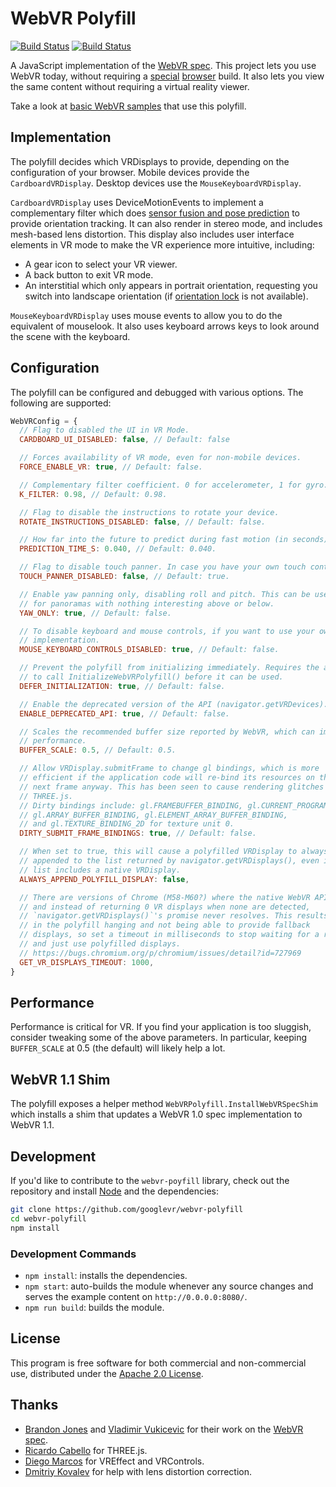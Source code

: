 # WebVR Polyfill

[![Build Status](http://img.shields.io/travis/googlevr/webvr-polyfill.svg?style=flat-square)](https://travis-ci.org/googlevr/webvr-polyfill)
[![Build Status](http://img.shields.io/npm/v/webvr-polyfill.svg?style=flat-square)](https://www.npmjs.org/package/webvr-polyfill)


A JavaScript implementation of the [WebVR spec][spec]. This project lets you use
WebVR today, without requiring a [special][moz] [browser][cr] build. It also
lets you view the same content without requiring a virtual reality viewer.

Take a look at [basic WebVR samples][samples] that use this polyfill.

[moz]: http://mozvr.com/
[cr]: https://drive.google.com/folderview?id=0BzudLt22BqGRbW9WTHMtOWMzNjQ
[samples]: https://toji.github.io/webvr-samples/
[spec]: https://mozvr.github.io/webvr-spec/

## Implementation

The polyfill decides which VRDisplays to provide, depending on the configuration
of your browser. Mobile devices provide the `CardboardVRDisplay`. Desktop devices
use the `MouseKeyboardVRDisplay`.

`CardboardVRDisplay` uses DeviceMotionEvents to implement a complementary
filter which does [sensor fusion and pose prediction][fusion] to provide
orientation tracking. It can also render in stereo mode, and includes mesh-based
lens distortion. This display also includes user interface elements in VR mode
to make the VR experience more intuitive, including:

- A gear icon to select your VR viewer.
- A back button to exit VR mode.
- An interstitial which only appears in portrait orientation, requesting you switch
  into landscape orientation (if [orientation lock][ol] is not available).

`MouseKeyboardVRDisplay` uses mouse events to allow you to do the equivalent of
mouselook. It also uses keyboard arrows keys to look around the scene
with the keyboard.

[fusion]: http://smus.com/sensor-fusion-prediction-webvr/
[ol]: https://www.w3.org/TR/screen-orientation/


## Configuration

The polyfill can be configured and debugged with various options. The following
are supported:

```javascript
WebVRConfig = {
  // Flag to disabled the UI in VR Mode.
  CARDBOARD_UI_DISABLED: false, // Default: false

  // Forces availability of VR mode, even for non-mobile devices.
  FORCE_ENABLE_VR: true, // Default: false.

  // Complementary filter coefficient. 0 for accelerometer, 1 for gyro.
  K_FILTER: 0.98, // Default: 0.98.

  // Flag to disable the instructions to rotate your device.
  ROTATE_INSTRUCTIONS_DISABLED: false, // Default: false.

  // How far into the future to predict during fast motion (in seconds).
  PREDICTION_TIME_S: 0.040, // Default: 0.040.

  // Flag to disable touch panner. In case you have your own touch controls.
  TOUCH_PANNER_DISABLED: false, // Default: true.

  // Enable yaw panning only, disabling roll and pitch. This can be useful
  // for panoramas with nothing interesting above or below.
  YAW_ONLY: true, // Default: false.

  // To disable keyboard and mouse controls, if you want to use your own
  // implementation.
  MOUSE_KEYBOARD_CONTROLS_DISABLED: true, // Default: false.

  // Prevent the polyfill from initializing immediately. Requires the app
  // to call InitializeWebVRPolyfill() before it can be used.
  DEFER_INITIALIZATION: true, // Default: false.

  // Enable the deprecated version of the API (navigator.getVRDevices).
  ENABLE_DEPRECATED_API: true, // Default: false.

  // Scales the recommended buffer size reported by WebVR, which can improve
  // performance.
  BUFFER_SCALE: 0.5, // Default: 0.5.

  // Allow VRDisplay.submitFrame to change gl bindings, which is more
  // efficient if the application code will re-bind its resources on the
  // next frame anyway. This has been seen to cause rendering glitches with
  // THREE.js.
  // Dirty bindings include: gl.FRAMEBUFFER_BINDING, gl.CURRENT_PROGRAM,
  // gl.ARRAY_BUFFER_BINDING, gl.ELEMENT_ARRAY_BUFFER_BINDING,
  // and gl.TEXTURE_BINDING_2D for texture unit 0.
  DIRTY_SUBMIT_FRAME_BINDINGS: true, // Default: false.

  // When set to true, this will cause a polyfilled VRDisplay to always be
  // appended to the list returned by navigator.getVRDisplays(), even if that
  // list includes a native VRDisplay.
  ALWAYS_APPEND_POLYFILL_DISPLAY: false,

  // There are versions of Chrome (M58-M60?) where the native WebVR API exists,
  // and instead of returning 0 VR displays when none are detected,
  // `navigator.getVRDisplays()`'s promise never resolves. This results
  // in the polyfill hanging and not being able to provide fallback
  // displays, so set a timeout in milliseconds to stop waiting for a response
  // and just use polyfilled displays.
  // https://bugs.chromium.org/p/chromium/issues/detail?id=727969
  GET_VR_DISPLAYS_TIMEOUT: 1000,
}
```

## Performance

Performance is critical for VR. If you find your application is too sluggish,
consider tweaking some of the above parameters. In particular, keeping
`BUFFER_SCALE` at 0.5 (the default) will likely help a lot.

## WebVR 1.1 Shim

The polyfill exposes a helper method `WebVRPolyfill.InstallWebVRSpecShim` which
installs a shim that updates a WebVR 1.0 spec implementation to WebVR 1.1.

## Development

If you'd like to contribute to the `webvr-poyfill` library, check out
the repository and install
[Node](https://nodejs.org/en/download/package-manager/) and the dependencies:

```bash
git clone https://github.com/googlevr/webvr-polyfill
cd webvr-polyfill
npm install
```

### Development Commands

* `npm install`: installs the dependencies.
* `npm start`: auto-builds the module whenever any source changes and serves the example
content on `http://0.0.0.0:8080/`.
* `npm run build`: builds the module.

## License

This program is free software for both commercial and non-commercial use,
distributed under the [Apache 2.0 License](LICENSE).


## Thanks

- [Brandon Jones][bj] and [Vladimir Vukicevic][vv] for their work on the [WebVR
  spec][spec].
- [Ricardo Cabello][doob] for THREE.js.
- [Diego Marcos][dm] for VREffect and VRControls.
- [Dmitriy Kovalev][dk] for help with lens distortion correction.

[dk]: https://github.com/dmitriykovalev/
[bj]: https://twitter.com/tojiro
[vv]: https://twitter.com/vvuk
[spec]: https://mozvr.github.io/webvr-spec/
[dm]: https://twitter.com/dmarcos
[doob]: https://twitter.com/mrdoob
